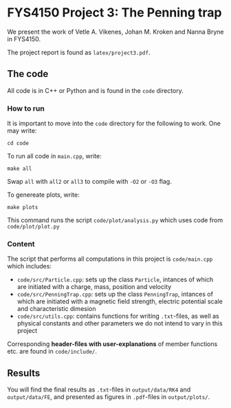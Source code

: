 # FYS4150 Project 3: The Penning trap

We present the work of Vetle A. Vikenes, Johan M. Kroken and Nanna Bryne in FYS4150.

The project report is found as `latex/project3.pdf`.

## The code

All code is in C++ or Python and is found in the `code` directory.

### How to run
It is important to move into the `code` directory for the following to work. One may write:
```
cd code
```

To run all code in `main.cpp`, write:
```
make all
```
Swap `all` with `all2` or `all3` to compile with `-O2` or `-O3` flag.


To genereate plots, write:
```
make plots
```
This command runs the script `code/plot/analysis.py` which uses code from `code/plot/plot.py`
### Content

The script that performs all computations in this project is `code/main.cpp` which includes:
* `code/src/Particle.cpp`: sets up the class `Particle`, intances of which are initiated with a charge, mass, position and velocity
* `code/src/PenningTrap.cpp`: sets up the class `PenningTrap`, intances of which are initiated with a magnetic field strength, electric potential scale and characteristic dimesion
* `code/src/utils.cpp`: contains functions for writing `.txt`-files, as well as physical constants and other parameters we do not intend to vary in this project

Corresponding **header-files with user-explanations** of member functions etc. are found in `code/include/`. 

## Results

You will find the final results as `.txt`-files in `output/data/RK4` and `output/data/FE`, and presented as figures in `.pdf`-files in `output/plots/`.
